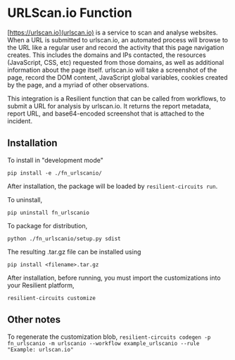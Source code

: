 # URLScan.io Function 

[https://urlscan.io](urlscan.io) is a service to scan and analyse websites. When a URL is submitted to urlscan.io,
an automated process will browse to the URL like a regular user and record the activity that this page navigation
creates. This includes the domains and IPs contacted, the resources (JavaScript, CSS, etc) requested from those
domains, as well as additional information about the page itself. urlscan.io will take a screenshot of the page,
record the DOM content, JavaScript global variables, cookies created by the page, and a myriad of other observations.

This integration is a Resilient function that can be called from workflows, to submit a URL for analysis by urlscan.io.
It returns the report metadata, report URL, and base64-encoded screenshot that is attached to the incident.


## Installation

To install in "development mode"

    pip install -e ./fn_urlscanio/

After installation, the package will be loaded by `resilient-circuits run`.


To uninstall,

    pip uninstall fn_urlscanio


To package for distribution,

    python ./fn_urlscanio/setup.py sdist

The resulting .tar.gz file can be installed using

    pip install <filename>.tar.gz


After installation, before running, you must import the customizations into your Resilient platform,

    resilient-circuits customize


## Other notes

To regenerate the customization blob,
`resilient-circuits codegen -p fn_urlscanio -m urlscanio --workflow example_urlscanio --rule "Example: urlscan.io"`